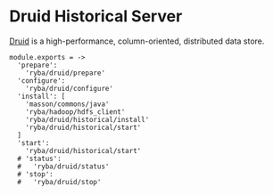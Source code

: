 
# Druid Historical Server

[Druid](http://www.druid.io) is a high-performance, column-oriented, distributed 
data store.

    module.exports = ->
      'prepare':
        'ryba/druid/prepare'
      'configure':
        'ryba/druid/configure'
      'install': [
        'masson/commons/java'
        'ryba/hadoop/hdfs_client'
        'ryba/druid/historical/install'
        'ryba/druid/historical/start'
      ]
      'start':
        'ryba/druid/historical/start'
      # 'status':
      #   'ryba/druid/status'
      # 'stop':
      #   'ryba/druid/stop'
